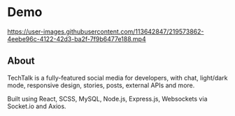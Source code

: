 # Demo



https://user-images.githubusercontent.com/113642847/219573862-4eebe96c-4122-42d3-ba2f-7f9b6477e188.mp4




## About

TechTalk is a fully-featured social media for developers, with chat, light/dark mode, responsive design, stories, posts, external APIs and more. 

Built using React, SCSS, MySQL, Node.js, Express.js, Websockets via Socket.io and Axios.
